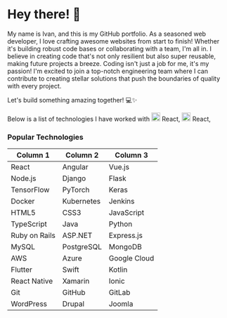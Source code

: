 # Hey there! 👋

My name is Ivan, and this is my GitHub portfolio. As a seasoned web developer, I love crafting awesome websites from start to finish! Whether it's building robust code bases or collaborating with a team, I'm all in. I believe in creating code that's not only resilient but also super reusable, making future projects a breeze.
Coding isn't just a job for me, it's my passion! I'm excited to join a top-notch engineering team where I can contribute to creating stellar solutions that push the boundaries of quality with every project.

Let's build something amazing together! 💻✨

Below is a list of technologies I have worked with
<img src="https://upload.wikimedia.org/wikipedia/commons/thumb/a/a7/React-icon.svg/2300px-React-icon.svg.png" alt="React" width="20px" /> React, <img src="https://upload.wikimedia.org/wikipedia/commons/thumb/a/a7/React-icon.svg/2300px-React-icon.svg.png" alt="React" width="20px" /> React,


### Popular Technologies

| Column 1       | Column 2       | Column 3       |
|----------------|----------------|----------------|
| React          | Angular        | Vue.js         |
| Node.js        | Django         | Flask          |
| TensorFlow     | PyTorch        | Keras          |
| Docker         | Kubernetes     | Jenkins        |
| HTML5          | CSS3           | JavaScript     |
| TypeScript     | Java           | Python         |
| Ruby on Rails  | ASP.NET        | Express.js     |
| MySQL          | PostgreSQL     | MongoDB        |
| AWS            | Azure          | Google Cloud   |
| Flutter        | Swift          | Kotlin         |
| React Native   | Xamarin        | Ionic          |
| Git            | GitHub         | GitLab         |
| WordPress      | Drupal         | Joomla         |


